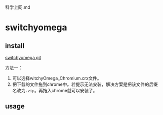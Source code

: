 科学上网.md

# switchyomega

## install

[switchyomega git](https://github.com/FelisCatus/SwitchyOmega/releases)

方法一：

1. 可以选择witchyOmega_Chromium.crx文件。
2. 把下载的文件拖到chrome中。若提示无法安装，解决方案是把该文件的后缀名改为`.zip`。再拖入chrome就可以安装了。

## usage



